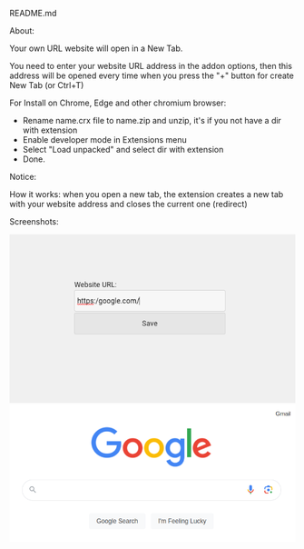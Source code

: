 README.md

About:

Your own URL website will open in a New Tab.

You need to enter your website URL address in the addon options, then this address will be opened every time when you press the "+" button for create New Tab (or Ctrl+T)

For Install on Chrome, Edge and other chromium browser:
* Rename name.crx file to name.zip and unzip, it's if you not have a dir with extension
* Enable developer mode in Extensions menu
* Select "Load unpacked" and select dir with extension
* Done.


Notice:

How it works: when you open a new tab, the extension creates a new tab with your website address and closes the current one (redirect)




Screenshots:

![screenshot](screenshot.png)
![screenshot2](screenshot2.png)




